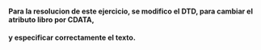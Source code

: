 #### Para la resolucion de este ejercicio, se modifico el DTD, para cambiar el atributo libro por CDATA, 
#### y especificar correctamente el texto. 
